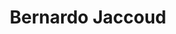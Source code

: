 ---
layout: team-member
title:  "Bernardo Jaccoud"
job-title: Managing Consultant
order: 9
skills:
- Operational Excellence & Execution
- Data, Analytics, & Information Technology
- Business & Transformational Events
team-image: Bernardo-Jaccoud.jpg
has-bio: N
---